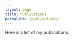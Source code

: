 ```yaml
---
layout: page
title: Publications
permalink: /publications/
---
```


Here is a list of my publications.
